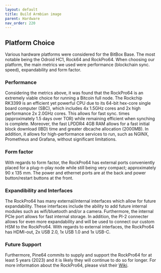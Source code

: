 ```yaml
---
layout: default
title: Build Armbian image
parent: Hardware
nav_order: 220
---
```


## Platform Choice
Various hardware platforms were considered for the BitBox Base. The most notable being the Odroid HC1, Rock64 and RockPro64. When choosing our platform, the main metrics we used were performance (blockchain sync. speed), expandability and form factor.

### Performance
Considering the metrics above, it was found that the RockPro64 is an extremely viable choice for running a Bitcoin full node. The Rockchip RK3399 is an efficient yet powerful CPU due to its 64-bit hex-core single board computer (SBC), which includes 4x 1.5GHz cores and 2x high performance 2x 2.0GHz cores. This allows for fast sync. times (approximately 1.5 days over TOR) while remaining efficient when synching is complete. Moreover, the fast LPDDR4 4GB RAM allows for a fast initial block download (IBD) time and greater dbcache allocation (2000MB). In addition, it allows for high-performance services to run, such as NGINX, Prometheus and Grafana, without significant limitations.

### Form factor
With regards to form factor, the RockPro64 has external ports conveniently placed for a plug-n-play node while still being very compact; approximately 90 x 135 mm. The power and ethernet ports are at the back and power button/restart buttons at the front. 

### Expandibility and Interfaces
The RockPro64 has many external/internal interfaces which allow for future expandability. These interfaces include the ability to add future internal modules such as wifi/bluetooth and/or a camera. Furthermore, the internal PCIe port allows for fast internal storage. In addition, the PI-2 connecter allows for even more expandability and will be used to connect our custom HSM to the RockPro64. With regards to external interfaces, the RockPro64 has HDMI-out, 2x USB 2.0, 1x USB 1.0 and 1x USB-C.

### Future Support
Furthermore, Pine64 commits to supply and support the RockPro64 for at least 5 years (2023) and it is likely they will continue to do so for longer. 
For more information about the RockPro64, please visit their [Wiki](https://wiki.pine64.org/index.php/ROCKPro64_Main_Page).
